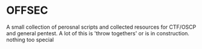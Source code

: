# OFFSEC
A small collection of perosnal scripts and collected resources for CTF/OSCP and general pentest.
A lot of this is 'throw togethers' or is in construction. nothing too special 


